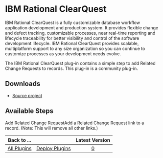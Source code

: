 
# IBM Rational ClearQuest

IBM Rational ClearQuest is a fully customizable database workflow application development and production system. It provides flexible change and defect tracking, customizable processes, near real-time reporting and lifecycle traceability for better visibility and control of the software development lifecycle. IBM Rational ClearQuest provides scalable, multiplatform support to any size organization so you can continue to customize processes as your development needs evolve.

The IBM Rational ClearQuest plug-in contains a simple step to add Related Change Requests to records. This plug-in is a community plug-in.

## Downloads

* [Source project](https://github.com/UrbanCode/Rational-ClearQuest-UCD)

## Available Steps

Add Related Change RequestAdd a Related Change Request link to a record. (Note: This will remove all other links.)

|Back to ...||Latest Version|
| :---: | :---: | :---: |
|[All Plugins](../../index.md)|[Deploy Plugins](../README.md)|[0]()|
